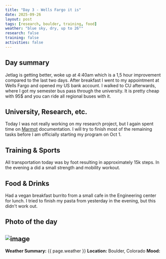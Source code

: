 ```yaml
---
title: "Day 3 - Wells Fargo it is"
date: 2025-09-26
layout: post
tags: [research, boulder, training, food]
weather: "blue sky, dry, up to 26°"
research: false
training: false
activities: false
---
```


## Day summary
Jetlag is getting better, woke up at 4:40am which is a 1,5 hour improvement compared to the last two days. After breakfast I went to my appointment at Wells Fargo and opened my US bank account. I walked to CU afterwards, where I got my semester bus pass through the university. It is pretty cheap with 95$ and you can ride all regional buses with it.

## University, Research, etc.
Today I was not really working on my research project, but I again spent time on [Marmot](https://github.com/MAteRialMOdelingToolbox/Marmot) documentation. I will try to finish most of the remaining tasks before I am officially starting my program on Oct 1.

## Training & Sports
All transportation today was by foot resulting in approximately 15k steps. In the evening a did a small strength and mobility workout.

## Food & Drinks
Had a vegan breakfast burrito from a small cafe in the Engineering center for lunch. I tried to finish my pasta from yesterday in the evening, but this didn't work out. 

## Photo of the day
![image](/alex-goes-usa-diary/photos/{{page.date}}.jpg)
---

**Weather Summary:** {{ page.weather }}
**Location:** Boulder, Colorado
**Mood:**

[def]: www.github